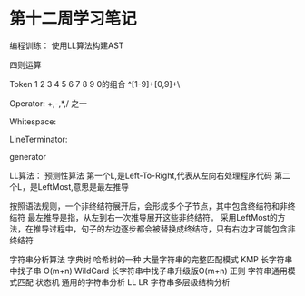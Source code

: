 # 第十二周学习笔记
编程训练：
使用LL算法构建AST

四则运算

Token
 1 2 3 4 5 6 7 8 9 0的组合
\^[1-9]+[0,9]+\

 Operator: +,-,*,/ 之一

 Whitespace:<sp>

 LineTerminator:<LF><CR>

 generator


 LL算法：
 预测性算法
 第一个L,是Left-To-Right,代表从左向右处理程序代码
 第二个L，是LeftMost,意思是最左推导

 按照语法规则，一个非终结符展开后，会形成多个子节点，其中包含终结符和非终结符
 最左推导是指，从左到右一次推导展开这些非终结符。
 采用LeftMost的方法，在推导过程中，句子的左边逐步都会被替换成终结符，只有右边才可能包含非终结符

字符串分析算法
字典树
    哈希树的一种 大量字符串的完整匹配模式
KMP
    长字符串中找子串 O(m+n)
WildCard
    长字符串中找子串升级版O(m+n)
正则
    字符串通用模式匹配
状态机
    通用的字符串分析
LL LR
    字符串多层级结构分析